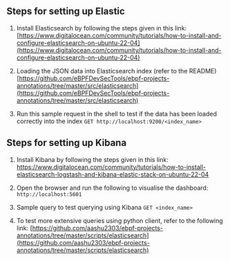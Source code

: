 ## Steps for setting up Elastic 

1. Install Elasticsearch by following the steps given in this link:
[https://www.digitalocean.com/community/tutorials/how-to-install-and-configure-elasticsearch-on-ubuntu-22-04](https://www.digitalocean.com/community/tutorials/how-to-install-and-configure-elasticsearch-on-ubuntu-22-04)

2. Loading the JSON data into Elasticsearch index (refer to the README)
[https://github.com/eBPFDevSecTools/ebpf-projects-annotations/tree/master/src/elasticsearch](https://github.com/eBPFDevSecTools/ebpf-projects-annotations/tree/master/src/elasticsearch)
3. Run this sample request in the shell to test if the data has been loaded correctly into the index
	```GET http://localhost:9200/<index_name>```
	


## Steps for setting up Kibana

1. Install Kibana by following the steps given in this link:
https://www.digitalocean.com/community/tutorials/how-to-install-elasticsearch-logstash-and-kibana-elastic-stack-on-ubuntu-22-04

2.  Open the browser and run the following to visualise the dashboard:
```http://localhost:5601```

3. Sample query to test querying using Kibana
	```GET <index_name>```

4. To test more extensive queries using python client, refer to the following link:
[https://github.com/aashu2303/ebpf-projects-annotations/tree/master/scripts/elasticsearch](https://github.com/aashu2303/ebpf-projects-annotations/tree/master/scripts/elasticsearch)


	
